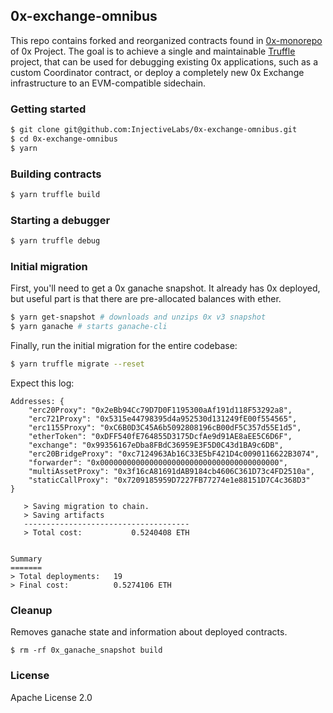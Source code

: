 ## 0x-exchange-omnibus

This repo contains forked and reorganized contracts found in [0x-monorepo](https://github.com/0xProject/0x-monorepo) of 0x Project. The goal is to achieve a single and maintainable [Truffle](https://github.com/trufflesuite/truffle) project, that can be used for debugging existing 0x applications, such as a custom Coordinator contract, or deploy a completely new 0x Exchange infrastructure to an EVM-compatible sidechain.

### Getting started

```bash
$ git clone git@github.com:InjectiveLabs/0x-exchange-omnibus.git
$ cd 0x-exchange-omnibus
$ yarn
```

### Building contracts

```bash
$ yarn truffle build
```

### Starting a debugger

```bash
$ yarn truffle debug
```

### Initial migration

First, you'll need to get a 0x ganache snapshot. It already has 0x deployed, but useful part is that there are pre-allocated balances with ether.

```bash
$ yarn get-snapshot # downloads and unzips 0x v3 snapshot
$ yarn ganache # starts ganache-cli
```

Finally, run the initial migration for the entire codebase:

```bash
$ yarn truffle migrate --reset
```

Expect this log:

```
Addresses: {
    "erc20Proxy": "0x2eBb94Cc79D7D0F1195300aAf191d118F53292a8",
    "erc721Proxy": "0x5315e44798395d4a952530d131249fE00f554565",
    "erc1155Proxy": "0xC6B0D3C45A6b5092808196cB00dF5C357d55E1d5",
    "etherToken": "0xDFF540fE764855D3175DcfAe9d91AE8aEE5C6D6F",
    "exchange": "0x99356167eDba8FBdC36959E3F5D0C43d1BA9c6DB",
    "erc20BridgeProxy": "0xc7124963Ab16C33E5bF421D4c0090116622B3074",
    "forwarder": "0x0000000000000000000000000000000000000000",
    "multiAssetProxy": "0x3f16cA81691dAB9184cb4606C361D73c4FD2510a",
    "staticCallProxy": "0x7209185959D7227FB77274e1e88151D7C4c368D3"
}

   > Saving migration to chain.
   > Saving artifacts
   -------------------------------------
   > Total cost:           0.5240408 ETH


Summary
=======
> Total deployments:   19
> Final cost:          0.5274106 ETH
```

### Cleanup

Removes ganache state and information about deployed contracts.

```
$ rm -rf 0x_ganache_snapshot build
```

### License

Apache License 2.0
